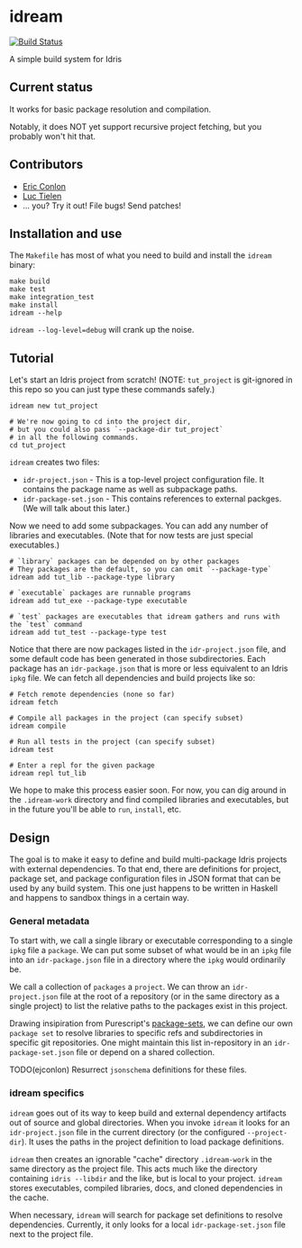 # idream

[![Build Status](https://travis-ci.org/ejconlon/idream.svg?branch=master)](https://travis-ci.org/ejconlon/idream)

A simple build system for Idris


## Current status

It works for basic package resolution and compilation.

Notably, it does NOT yet support recursive project fetching, but you probably won't hit that.


## Contributors

* [Eric Conlon](https://github.com/ejconlon)
* [Luc Tielen](https://github.com/luc-tielen)
* ... you? Try it out! File bugs! Send patches!

## Installation and use

The `Makefile` has most of what you need to build and install the `idream` binary:

    make build
    make test
    make integration_test
    make install
    idream --help

`idream --log-level=debug` will crank up the noise.


## Tutorial

Let's start an Idris project from scratch! (NOTE: `tut_project` is git-ignored in this repo so you can
just type these commands safely.)

    idream new tut_project

    # We're now going to cd into the project dir,
    # but you could also pass `--package-dir tut_project`
    # in all the following commands.
    cd tut_project

`idream` creates two files:

* `idr-project.json` - This is a top-level project configuration file. It contains the package name as well
  as subpackage paths.
* `idr-package-set.json` - This contains references to external packges. (We will talk about this later.)

Now we need to add some subpackages. You can add any number of libraries and executables.  (Note that
for now tests are just special executables.)

    # `library` packages can be depended on by other packages
    # They packages are the default, so you can omit `--package-type`
    idream add tut_lib --package-type library

    # `executable` packages are runnable programs
    idream add tut_exe --package-type executable

    # `test` packages are executables that idream gathers and runs with the `test` command
    idream add tut_test --package-type test

Notice that there are now packages listed in the `idr-project.json` file, and some default code has been
generated in those subdirectories. Each package has an `idr-package.json` that is more or less equivalent
to an Idris `ipkg` file. We can fetch all dependencies and build projects like so:

    # Fetch remote dependencies (none so far)
    idream fetch

    # Compile all packages in the project (can specify subset)
    idream compile

    # Run all tests in the project (can specify subset)
    idream test

    # Enter a repl for the given package
    idream repl tut_lib

We hope to make this process easier soon. For now, you can dig around in the `.idream-work` directory and
find compiled libraries and executables, but in the future you'll be able to `run`, `install`, etc.


## Design

The goal is to make it easy to define and build multi-package Idris projects
with external dependencies. To that end, there are definitions for project,
package set, and package configuration files in JSON format that can be used
by any build system. This one just happens to be written in Haskell and happens
to sandbox things in a certain way.

### General metadata

To start with, we call a single library or executable corresponding to a single
`ipkg` file a `package`. We can put some subset of what would be in an `ipkg` file
into an `idr-package.json` file in a directory where the `ipkg` would ordinarily be.

We call a collection of `packages` a `project`. We can throw an `idr-project.json`
file at the root of a repository (or in the same directory as a single project)
to list the relative paths to the packages exist in this project.

Drawing insipiration from Purescript's [package-sets](https://github.com/purescript/package-sets),
we can define our own `package set` to resolve libraries to specific refs and subdirectories in
specific git repositories. One might maintain this list in-repository in an
`idr-package-set.json` file or depend on a shared collection.

TODO(ejconlon) Resurrect `jsonschema` definitions for these files.

### idream specifics

`idream` goes out of its way to keep build and external dependency artifacts out
of source and global directories. When you invoke `idream` it looks for
an `idr-project.json` file in the current directory (or the configured `--project-dir`).
It uses the paths in the project definition to load package definitions.

`idream` then creates an ignorable "cache" directory `.idream-work`
in the same directory as the project file. This acts much like the directory
containing `idris --libdir` and the like, but is local to your project. `idream` stores
executables, compiled libraries, docs, and cloned dependencies in the cache.

When necessary, `idream` will search for package set definitions to resolve
dependencies. Currently, it only looks for a local `idr-package-set.json` file
next to the project file.
